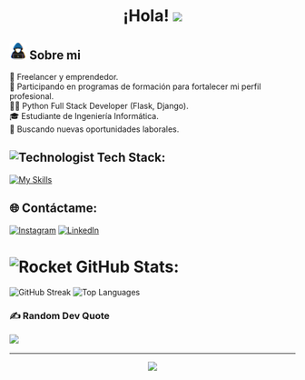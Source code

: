 # <h1 align="center"><b>¡Hola! </b><img src="https://media.giphy.com/media/hvRJCLFzcasrR4ia7z/giphy.gif" width="35"></h1>
<!---->
## <picture><img src = "https://github.com/0xAbdulKhalid/0xAbdulKhalid/raw/main/assets/mdImages/about_me.gif" width="30" height="30"></picture> **Sobre mi**
💼 Freelancer y emprendedor.<br>🌱 Participando en programas de formación para fortalecer mi perfil profesional. <br>👨‍💻 Python Full Stack Developer (Flask, Django). <br> 🎓 Estudiante de Ingeniería Informática.<br>🤝 Buscando nuevas oportunidades laborales.

## <img src="https://raw.githubusercontent.com/Tarikul-Islam-Anik/Animated-Fluent-Emojis/master/Emojis/People/Technologist.png" alt="Technologist" width="30" height="30" />  Tech Stack:
[![My Skills](https://skillicons.dev/icons?i=py,flask,django,js,html,react,css,postgres,mysql,postman,vercel,aws)](https://skillicons.dev)
## 🌐 Contáctame:
[![Instagram](https://skillicons.dev/icons?i=instagram)](https://instagram.com/gabriel_luugo) [![LinkedIn](https://skillicons.dev/icons?i=linkedin)](https://linkedin.com/in/carloslugoo) 

# <img src="https://raw.githubusercontent.com/Tarikul-Islam-Anik/Animated-Fluent-Emojis/master/Emojis/Travel%20and%20places/Rocket.png" alt="Rocket" width="30" height="30" /> GitHub Stats:
![GitHub Streak](https://github-readme-streak-stats.herokuapp.com/?user=carloslugoo&theme=gruvbox&hide_border=false) ![Top Languages](https://github-readme-stats.vercel.app/api/top-langs/?username=carloslugoo&theme=gruvbox&hide_border=false&include_all_commits=true&count_private=true&layout=compact)

### ✍️ Random Dev Quote
![](https://quotes-github-readme.vercel.app/api?type=horizontal&theme=gruvbox)

---

<p align="center">
     <img src="https://capsule-render.vercel.app/api?type=waving&color=gradient&height=100&section=footer"/>
</p>
